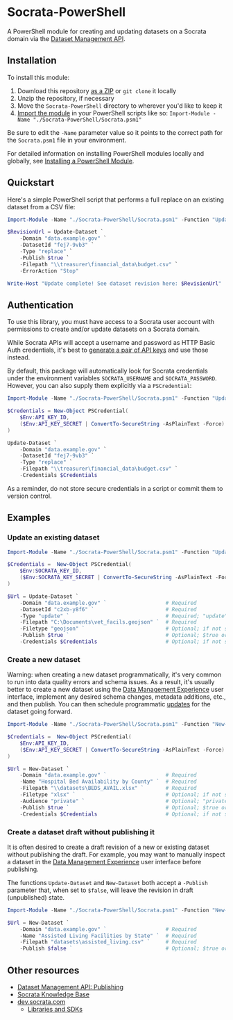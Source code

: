 Socrata-PowerShell
==================

A PowerShell module for creating and updating datasets on a Socrata domain via the [Dataset Management API].

[Dataset Management API]: https://dev.socrata.com/publishers/dsmapi.html

## Installation

To install this module:

1. Download this repository [as a ZIP] or `git clone` it locally
2. Unzip the repository, if necessary
3. Move the `Socrata-PowerShell` directory to wherever you'd like to keep it
4. [Import the module] in your PowerShell scripts like so: `Import-Module -Name "./Socrata-PowerShell/Socrata.psm1"`

Be sure to edit the `-Name` parameter value so it points to the correct path for the `Socrata.psm1` file in your environment.

For detailed information on installing PowerShell modules locally and globally, see [Installing a PowerShell Module].

[as a ZIP]: https://github.com/socrata/Socrata-PowerShell/archive/refs/heads/main.zip
[Import the module]: https://docs.microsoft.com/en-us/powershell/module/microsoft.powershell.core/import-module
[Installing a PowerShell Module]: https://docs.microsoft.com/en-us/powershell/scripting/developer/module/installing-a-powershell-module

## Quickstart

Here's a simple PowerShell script that performs a full replace on an existing dataset from a CSV file:

```powershell
Import-Module -Name "./Socrata-PowerShell/Socrata.psm1" -Function "Update-Dataset"

$RevisionUrl = Update-Dataset `
    -Domain "data.example.gov" `
    -DatasetId "fej7-9vb3" `
    -Type "replace" `
    -Publish $true `
    -Filepath "\\treasurer\financial_data\budget.csv" `
    -ErrorAction "Stop"

Write-Host "Update complete! See dataset revision here: $RevisionUrl"
```

## Authentication

To use this library, you must have access to a Socrata user account with permissions to create and/or update datasets on a Socrata domain.

While Socrata APIs will accept a username and password as HTTP Basic Auth credentials, it's best to [generate a pair of API keys] and use those instead.

By default, this package will automatically look for Socrata credentials under the environment variables `SOCRATA_USERNAME` and `SOCRATA_PASSWORD`. However, you can also supply them explicitly via a `PSCredential`:

```powershell
Import-Module -Name "./Socrata-PowerShell/Socrata.psm1" -Function "Update-Dataset"

$Credentials = New-Object PSCredential(
    $Env:API_KEY_ID,
    ($Env:API_KEY_SECRET | ConvertTo-SecureString -AsPlainText -Force)
)

Update-Dataset `
    -Domain "data.example.gov" `
    -DatasetId "fej7-9vb3" `
    -Type "replace" `
    -Filepath "\\treasurer\financial_data\budget.csv" `
    -Credentials $Credentials
```

As a reminder, do not store secure credentials in a script or commit them to version control.

[generate a pair of API keys]: https://support.socrata.com/hc/en-us/articles/360015776014-API-Keys

## Examples

### Update an existing dataset

```powershell
Import-Module -Name "./Socrata-PowerShell/Socrata.psm1" -Function "Update-Dataset"

$Credentials =  New-Object PSCredential(
    $Env:SOCRATA_KEY_ID,
    ($Env:SOCRATA_KEY_SECRET | ConvertTo-SecureString -AsPlainText -Force)
)

$Url = Update-Dataset `
    -Domain "data.example.gov" `                   # Required
    -DatasetId "c2xb-y8f6" `                       # Required
    -Type "update" `                               # Required; "update" (upsert/append) or "replace" (full replace)
    -Filepath "C:\Documents\vet_facils.geojson" `  # Required
    -Filetype "geojson" `                          # Optional; if not supplied, this is guessed from the filepath
    -Publish $true `                               # Optional; $true or $false (default: $true)
    -Credentials $Credentials                      # Optional; if not supplied, this is looked up from the env variables SOCRATA_USERNAME and SOCRATA_PASSWORD
```

### Create a new dataset

Warning: when creating a new dataset programmatically, it's very common to run into data quality errors and schema issues. As a result, it's usually better to create a new dataset using the [Data Management Experience] user interface, implement any desired schema changes, metadata additions, etc., and then publish. You can then schedule programmatic [updates] for the dataset going forward.

```powershell
Import-Module -Name "./Socrata-PowerShell/Socrata.psm1" -Function "New-Dataset"

$Credentials =  New-Object PSCredential(
    $Env:API_KEY_ID,
    ($Env:API_KEY_SECRET | ConvertTo-SecureString -AsPlainText -Force)
)

$Url = New-Dataset `
    -Domain "data.example.gov" `                   # Required
    -Name "Hospital Bed Availability by County" `  # Required
    -Filepath "\\datasets\BEDS_AVAIL.xlsx" `       # Required
    -Filetype "xlsx" `                             # Optional; if not supplied, this is guessed from the filepath
    -Audience "private" `                          # Optional; "private" or "public" (default: "private")
    -Publish $true `                               # Optional; $true or $false (default: $true)
    -Credentials $Credentials                      # Optional; if not supplied, this is looked up from the env variable SOCRATA_USERNAME
```

[Data Management Experience]: https://support.socrata.com/hc/en-us/articles/115016067067-Using-the-Socrata-Data-Management-Experience
[updates]: #update-an-existing-dataset

### Create a dataset draft without publishing it

It is often desired to create a draft revision of a new or existing dataset without publishing the draft. For example, you may want to manually inspect a dataset in the [Data Management Experience] user interface before publishing.

The functions `Update-Dataset` and `New-Dataset` both accept a `-Publish` parameter that, when set to `$false`, will leave the revision in draft (unpublished) state.

```powershell
Import-Module -Name "./Socrata-PowerShell/Socrata.psm1" -Function "New-Dataset"

$Url = New-Dataset `
    -Domain "data.example.gov" `                   # Required
    -Name "Assisted Living Facilities by State" `  # Required
    -Filepath "datasets\assisted_living.csv" `     # Required
    -Publish $false `                              # Optional; $true or $false (default: $true)
```

[Data Management Experience]: https://support.socrata.com/hc/en-us/articles/115016067067-Using-the-Socrata-Data-Management-Experience

## Other resources

* [Dataset Management API: Publishing]
* [Socrata Knowledge Base]
* [dev.socrata.com]
  + [Libraries and SDKs]

[Dataset Management API: Publishing]: https://socratapublishing.docs.apiary.io
[Socrata Knowledge Base]: https://support.socrata.com
[dev.socrata.com]: https://dev.socrata.com
[Libraries and SDKs]: https://dev.socrata.com/libraries
